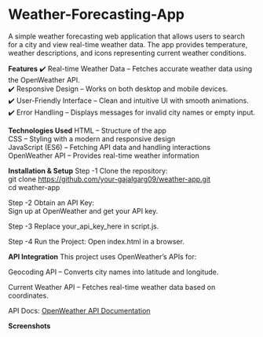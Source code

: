 # Weather-Forecasting-App

A simple weather forecasting web application that allows users to search for a city and view real-time weather data. The app provides temperature, weather descriptions, and icons representing current weather conditions.

**Features**
✔️ Real-time Weather Data – Fetches accurate weather data using the OpenWeather API. <br>
✔️ Responsive Design – Works on both desktop and mobile devices. <br>
✔️ User-Friendly Interface – Clean and intuitive UI with smooth animations. <br>
✔️ Error Handling – Displays messages for invalid city names or empty input. <br>

**Technologies Used**
HTML – Structure of the app <br>
CSS – Styling with a modern and responsive design <br>
JavaScript (ES6) – Fetching API data and handling interactions <br>
OpenWeather API – Provides real-time weather information <br>

**Installation & Setup**
Step -1
Clone the repository: <br>
git clone https://github.com/your-gajalgarg09/weather-app.git <br>
cd weather-app <br>

Step -2
Obtain an API Key:  <br>
Sign up at OpenWeather and get your API key. <br>

Step -3
Replace your_api_key_here in script.js.

Step -4
Run the Project:
Open index.html in a browser.

**API Integration**
This project uses OpenWeather’s APIs for: <br>

Geocoding API – Converts city names into latitude and longitude.  <br>

Current Weather API – Fetches real-time weather data based on coordinates. <br>

API Docs: [OpenWeather API Documentation](https://www.postman.com/api-evangelist/openweathermap/documentation/muem9d9/openweathermap)


**Screenshots**

